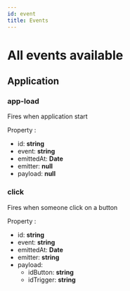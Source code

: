 ```yaml
---
id: event    
title: Events
---
```


# All events available

## Application

### app-load

Fires when application start

Property :
- id: __string__
- event: __string__
- emittedAt: __Date__
- emitter: __null__
- payload: __null__


### click

Fires when someone click on a button

Property :
- id: __string__
- event: __string__
- emittedAt: __Date__
- emitter: __string__
- payload:
    - idButton: __string__
    - idTrigger: __string__



